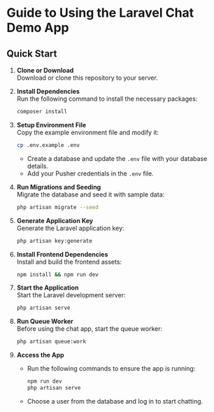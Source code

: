 # Guide to Using the Laravel  Chat Demo App

## Quick Start

1. **Clone or Download**  
   Download or clone this repository to your server.

2. **Install Dependencies**  
   Run the following command to install the necessary packages:
   ```bash
   composer install
   ```

3. **Setup Environment File**  
   Copy the example environment file and modify it:
   ```bash
   cp .env.example .env
   ```
   - Create a database and update the `.env` file with your database details.
   - Add your Pusher credentials in the `.env` file.

4. **Run Migrations and Seeding**  
   Migrate the database and seed it with sample data:
   ```bash
   php artisan migrate --seed
   ```

5. **Generate Application Key**  
   Generate the Laravel application key:
   ```bash
   php artisan key:generate
   ```

6. **Install Frontend Dependencies**  
   Install and build the frontend assets:
   ```bash
   npm install && npm run dev
   ```

7. **Start the Application**  
   Start the Laravel development server:
   ```bash
   php artisan serve
   ```

8. **Run Queue Worker**  
   Before using the chat app, start the queue worker:
   ```bash
   php artisan queue:work
   ```

9. **Access the App**  
   - Run the following commands to ensure the app is running:
     ```bash
     npm run dev
     php artisan serve
     ```
   - Choose a user from the database and log in to start chatting.

